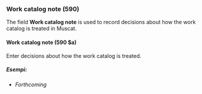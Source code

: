 ### Work catalog note (590)

The field **Work catalog note** is used to record decisions about how the work catalog is treated in Muscat.

#### Work catalog note (590 $a)

Enter decisions about how the work catalog is treated.

##### Esempi:

- _Forthcoming_
